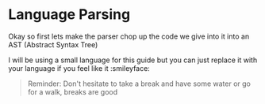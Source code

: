 # Language Parsing
Okay so first lets make the parser chop up the code we
give into it into an AST (Abstract Syntax Tree)

I will be using a small language for this guide but you
can just replace it with your language if you feel like
it :smileyface:


> Reminder: Don't hesitate to take a break and have some water or go for a walk,
> breaks are good

